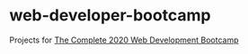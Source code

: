 # web-developer-bootcamp
Projects for [The Complete 2020 Web Development Bootcamp](https://www.udemy.com/course/the-complete-web-development-bootcamp/)
